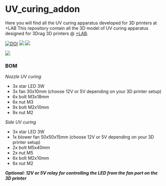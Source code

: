 # UV_curing_addon
Here you will find all the UV curing apparatus developed for 3D printers at +LAB
This repository contain all the 3D model of UV curing apparatus designed for 3Drag 3D printers @ [+LAB](www.piulab.it).

[![DOI]()]()
![](https://img.shields.io/badge/CAD-fusion360-orange?logo=autodesk)
![](https://img.shields.io/github/v/release/piuLAB-official/3Drag_UV_curing_addon)

![](https://github.com/piuLAB-official/3Drag_UV_curing_addon/blob/main/cover.png)

### BOM
_Nozzle UV curing_
- 3x star LED 3W
- 3x fan 30x10mm (choose 12V or 5V depending on your 3D printer setup)
- 6x bolt M3x18mm
- 6x nut M3
- 9x bolt M2x10mm
- 9x nut M2

_Side UV curing_
- 3x star LED 3W
- 1x blower fan 50x50x15mm (choose 12V or 5V depending on your 3D printer setup)
- 2x bolt M5x40mm
- 2x nut M5
- 6x bolt M2x10mm
- 6x nut M2

**_Optional: 12V or 5V relay for controlling the LED from the fan port on the 3D printer_**
